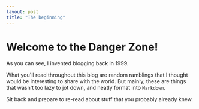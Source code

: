 ```yaml
---
layout: post
title: "The beginning"
---
```



# Welcome to the Danger Zone!

As you can see, I invented blogging back in 1999.  

What you'll read throughout this blog are random ramblings that I thought would be interesting to share with the world. But mainly, these are things that wasn't too lazy to  jot down, and neatly format into `Markdown`.

Sit back and prepare to re-read about stuff that you probably already knew. 
